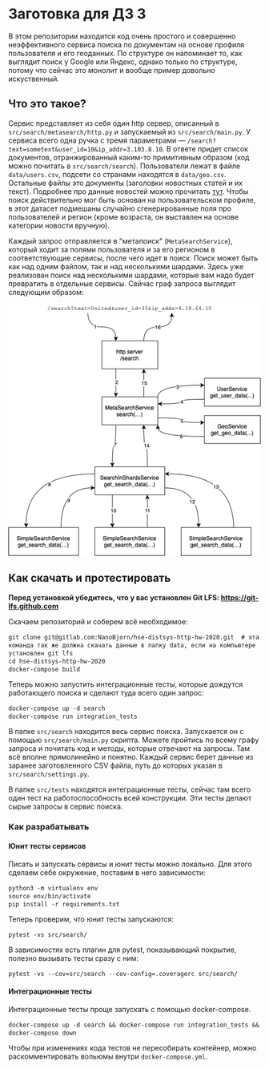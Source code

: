 # Заготовка для ДЗ 3

В этом репозитории находится код очень простого и совершенно неэффективного сервиса поиска по документам на основе профиля пользователя и его геоданных. По структуре он напоминает то, как выглядит поиск у Google или Яндекс, однако только по структуре, потому что сейчас это монолит и вообще пример довольно искуственный.

## Что это такое?

Сервис представляет из себя один http сервер, описанный в `src/search/metasearch/http.py` и запускаемый из `src/search/main.py`. У сервиса всего одна ручка с тремя параметрами — `/search?text=sometext&user_id=10&ip_addr=3.103.8.10`. В ответе придет список документов, отранжированный каким-то примитивным образом (код можно почитать в `src/search/search`). Пользователи лежат в файле `data/users.csv`, подсети со странами находятся в `data/geo.csv`. Остальные файлы это документы (заголовки новостных статей и их текст). Подробнее про данные новостей можно прочитать [тут](https://www.kaggle.com/amananandrai/ag-news-classification-dataset?select=train.csv). Чтобы поиск действительно мог быть основан на пользовательском профиле, в этот датасет подмешаны случайно сгенерированные поля про пользователей и регион (кроме возраста, он выставлен на основе категории новости вручную).

Каждый запрос отправляется в "метапоиск" (`MetaSearchService`), который ходит за полями пользователя и за его регионом в соответствующие сервисы, после чего идет в поиск. Поиск может быть как над одним файлом, так и над несколькими шардами. Здесь уже реализован поиск над несколькими шардами, которые вам надо будет превратить в отдельные сервисы. Сейчас граф запроса выглядит следующим образом:

![](media/structure.png)

## Как скачать и протестировать

**Перед установкой убедитесь, что у вас установлен Git LFS: https://git-lfs.github.com**

Скачаем репозиторий и соберем всё необходимое:
```
git clone git@gitlab.com:NanoBjorn/hse-distsys-http-hw-2020.git  # эта команда так же должна скачать данные в папку data, если на компьютере установлен git lfs
cd hse-distsys-http-hw-2020
docker-compose build
```

Теперь можно запустить интеграционные тесты, которые дождутся работающего поиска и сделают туда всего один запрос:
```
docker-compose up -d search
docker-compose run integration_tests
```

В папке `src/search` находится весь сервис поиска. Запускается он с помощью  `src/search/main.py` скрипта. Можете пройтись по всему графу запроса и почитать код и методы, которые отвечают на запросы. Там всё вполне прямолинейно и понятно. Каждый сервис берет данные из заранее заготовленного CSV файла, путь до которых указан в `src/search/settings.py`.

В папке `src/tests` находятся интеграционные тесты, сейчас там всего один тест на работоспособность всей конструкции. Эти тесты делают сырые запросы в сервис поиска.

### Как разрабатывать

#### Юнит тесты сервисов
Писать и запускать сервисы и юнит тесты можно локально. Для этого сделаем себе окружение, поставим в него зависимости:
```
python3 -m virtualenv env
source env/bin/activate
pip install -r requirements.txt
```

Теперь проверим, что юнит тесты запускаются:
```
pytest -vs src/search/
```

В зависимостях есть плагин для pytest, показывающий покрытие, полезно вызывать тесты сразу с ним:
```
pytest -vs --cov=src/search --cov-config=.coveragerc src/search/
```

#### Интеграционные тесты
Интеграционные тесты проще запускать с помощью docker-compose.
```
docker-compose up -d search && docker-compose run integration_tests && docker-compose down
```

Чтобы при изменениях кода тестов не пересобирать контейнер, можно раскомментировать вольюмы внутри `docker-compose.yml`.  

